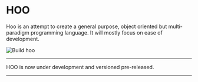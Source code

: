 # HOO

Hoo is an attempt to create a general purpose, object oriented but multi-paradigm programming language. It will mostly focus on ease of development.

![Build hoo](https://github.com/benoybose/hoolang/workflows/Build%20hoo/badge.svg)

***
HOO is now under development and versioned pre-released.
***
